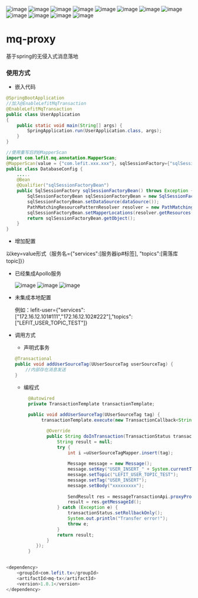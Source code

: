 ![image](https://github.com/wangkang-ARM/mq-proxy/blob/master/images/WX20200515-142240%402x.png)
![image](https://github.com/wangkang-ARM/mq-proxy/blob/master/images/WX20200515-142319%402x.png)
![image](https://github.com/wangkang-ARM/mq-proxy/blob/master/images/WX20200515-142335%402x.png)
![image](https://github.com/wangkang-ARM/mq-proxy/blob/master/images/WX20200515-142346%402x.png)
![image](https://github.com/wangkang-ARM/mq-proxy/blob/master/images/WX20200515-142358%402x.png)
![image](https://github.com/wangkang-ARM/mq-proxy/blob/master/images/WX20200515-142416%402x.png)
![image](https://github.com/wangkang-ARM/mq-proxy/blob/master/images/WX20200515-142427%402x.png)
![image](https://github.com/wangkang-ARM/mq-proxy/blob/master/images/WX20200515-142449%402x.png)
![image](https://github.com/wangkang-ARM/mq-proxy/blob/master/images/WX20200515-142459%402x.png)
![image](https://github.com/wangkang-ARM/mq-proxy/blob/master/images/WX20200515-142511%402x.png)
![image](https://github.com/wangkang-ARM/mq-proxy/blob/master/images/WX20200515-142518%402x.png)
![image](https://github.com/wangkang-ARM/mq-proxy/blob/master/images/12344321.png)
# mq-proxy
基于spring的无侵入式消息落地


### 使用方式
- 嵌入代码
```java
@SpringBootApplication
//加入@EnableLefitMqTransaction
@EnableLefitMqTransaction
public class UserApplication
{
    public static void main(String[] args) {
        SpringApplication.run(UserApplication.class, args);
    }
}

//使用重写后的@MapperScan
import com.lefit.mq.annotation.MapperScan;
@MapperScan(value = {"com.lefit.xxx.xxx"}, sqlSessionFactory={"sqlSessionFactoryBean"})
public class DatabaseConfig {
    .....
    @Bean
    @Qualifier("sqlSessionFactoryBean")
    public SqlSessionFactory sqlSessionFactoryBean() throws Exception {
        SqlSessionFactoryBean sqlSessionFactoryBean = new SqlSessionFactoryBean();
        sqlSessionFactoryBean.setDataSource(dataSource());
        PathMatchingResourcePatternResolver resolver = new PathMatchingResourcePatternResolver();
        sqlSessionFactoryBean.setMapperLocations(resolver.getResources("classpath:/mybatis/user/*.xml"));
        return sqlSessionFactoryBean.getObject();
    }
}
```
- 增加配置

以key=value形式（服务名={"services":[服务器ip#标签], "topics":[需落库topic]}）

- 已经集成Apollo服务
    
    ![image](https://github.com/wangkang-ARM/mq-proxy/blob/master/images/1.png)
    ![image](https://github.com/wangkang-ARM/mq-proxy/blob/master/images/2.png)
    ![image](https://github.com/wangkang-ARM/mq-proxy/blob/master/images/3.png)
    
- 未集成本地配置
    
     例如：lefit-user={"services": ["172.16.12.101#111","172.16.12.102#222"],"topics": ["LEFIT_USER_TOPIC_TEST"]}

- 调用方式
    - 声明式事务
    ```java
    @Transactional
    public void addUserSourceTag(UUserSourceTag userSourceTag) {
        //内部存在消息发送
    }
    ```
    - 编程式
    ```java
         @Autowired
         private TransactionTemplate transactionTemplate;
         
         public void addUserSourceTag(UUserSourceTag tag) {
              transactionTemplate.execute(new TransactionCallback<String>() {

                @Override
                public String doInTransaction(TransactionStatus transactionStatus) {
                    String result = null;
                    try {
                        int i =uUserSourceTagMapper.insert(tag);
                        
                        Message message = new Message();
                        message.setKey("USER_INSERT_" + System.currentTimeMillis());
                        message.setTopic("LEFIT_USER_TOPIC_TEST");
                        message.setTag("USER_INSERT");
                        message.setBody("xxxxxxxxx");
                        
                        SendResult res = messageTransactionApi.proxyProcessorMqMessage(message);
                        result = res.getMessageId();
                    } catch (Exception e) {
                        transactionStatus.setRollbackOnly();
                        System.out.println("Transfer error!");
                        throw e;
                    }
                    return result;
                }
            });
         }
         
    ```
```java
<dependency>
    <groupId>com.lefit.tx</groupId>
    <artifactId>mq-tx</artifactId>
    <version>1.0.1</version>
</dependency>
```

